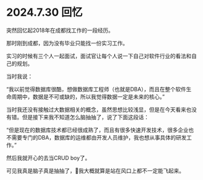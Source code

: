 # 2024.7.30 回忆

突然回忆起2018年在成都找工作的一段经历。

那时刚到成都，因为没有毕业只能找一份实习工作。

实习的时候有三个人一起面试，面试官让每个人说一下自己对软件行业的看法和自己的规划。

当时我说：

“我以前觉得数据库很酷，想做数据库工程师（也就是DBA），而且在整个软件生命周期中，数据是不可或缺的，所以我觉得数据一定是未来的核心。”

当时我还没有接触过大数据相关的概念，虽然思想比较浅显，但是在今天看来也没有错。但是接下来我不知道怎么脑抽抽了，说了下面这段话：

“但是现在的数据库技术都已经很成熟了，而且有很多快速开发技术，很多企业也不需要专门的DBA，数据库的运维都由开发人员维护，我也想从事具体的研发工作。”

然后我就开心的去当CRUD boy了。

可见我真是脑子真是抽抽了，🌚我大概就算是站在风口上都不一定能飞起来。